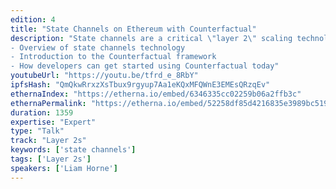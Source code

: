 ```yaml
---
edition: 4
title: "State Channels on Ethereum with Counterfactual"
description: "State channels are a critical \"layer 2\" scaling technology for ethereum. State channels let users conduct \"off chain\" transactions rapidly, without waiting for blockchain latency, but with each transaction still considered a \"final\" transfer of digital value or other valuable \"state\". However, they are difficult to engineer - today, many dapp developers have had to \"roll their own\" channels. Counterfactual aims to make it easy for developers to use channels in their applications, and get started making secure, scalable, performant ethereum dapps today. This talk will cover:
- Overview of state channels technology
- Introduction to the Counterfactual framework
- How developers can get started using Counterfactual today"
youtubeUrl: "https://youtu.be/tfrd_e_8RbY"
ipfsHash: "QmQkwRrxzXsTbux9rgyup7Aa1eKQxMFQWnE3EMEsQRzqEv"
ethernaIndex: "https://etherna.io/embed/6346335cc02259b06a2ffb3c"
ethernaPermalink: "https://etherna.io/embed/52258df85d4216835e3989bc519572e58c3c6a453ff2859f507cfe7edec64243"
duration: 1359
expertise: "Expert"
type: "Talk"
track: "Layer 2s"
keywords: ['state channels']
tags: ['Layer 2s']
speakers: ['Liam Horne']
---
```

